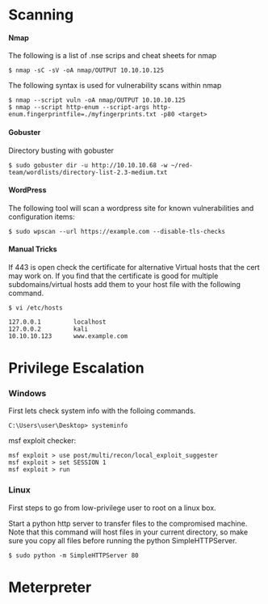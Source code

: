 # Scanning

#### Nmap
The following is a list of .nse scrips and cheat sheets for nmap
```
$ nmap -sC -sV -oA nmap/OUTPUT 10.10.10.125
```
The following syntax is used for vulnerability scans within nmap
```
$ nmap --script vuln -oA nmap/OUTPUT 10.10.10.125
$ nmap --script http-enum --script-args http-enum.fingerprintfile=./myfingerprints.txt -p80 <target>  
```
#### Gobuster
Directory busting with gobuster
```
$ sudo gobuster dir -u http://10.10.10.68 -w ~/red-team/wordlists/directory-list-2.3-medium.txt
```
#### WordPress
The following tool will scan a wordpress site for known vulnerabilities and configuration items:
```
$ sudo wpscan --url https://example.com --disable-tls-checks
```
#### Manual Tricks
If 443 is open check the certificate for alternative Virtual hosts that the cert may work on.
If you find that the certificate is good for multiple subdomains/virtual hosts add them to your host file with the following command.
```
$ vi /etc/hosts

127.0.0.1         localhost
127.0.0.2         kali
10.10.10.123      www.example.com
```
# Privilege Escalation

### Windows
First lets check system info with the folloing commands.
```
C:\Users\user\Desktop> systeminfo
```
msf exploit checker:
```
msf exploit > use post/multi/recon/local_exploit_suggester
msf exploit > set SESSION 1
msf exploit > run
```
### Linux
First steps to go from low-privilege user to root on a linux box.

Start a python http server to transfer files to the compromised machine. Note that this command will host files in your current directory, so make sure you copy all files before running the python SimpleHTTPServer.
```
$ sudo python -m SimpleHTTPServer 80
```
# Meterpreter

